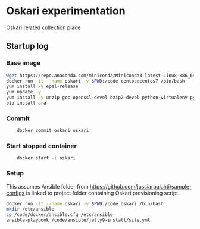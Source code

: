 # Oskari experimentation

Oskari related collection place

## Startup log

### Base image

```bash
wget https://repo.anaconda.com/miniconda/Miniconda3-latest-Linux-x86_64.sh
docker run -it --name oskari -v $PWD:/code centos:centos7 /bin/bash
yum install -y epel-release
yum update -y
yum install -y unzip gcc openssl-devel bzip2-devel python-virtualenv python2-pip ansible
pip install ara
```

### Commit

```bash
    docker commit oskari oskari
```

### Start stopped container

```bash
    docker start -i oskari
```

### Setup

This assumes Ansible folder from https://github.com/jussiarpalahti/sample-configs is linked to project folder containing Oskari provisioning script.

```bash
docker run -it --name oskari -v $PWD:/code oskari /bin/bash
mkdir /etc/ansible
cp /code/docker/ansible.cfg /etc/ansible
ansible-playbook /code/ansible/jetty9-install/site.yml
```

